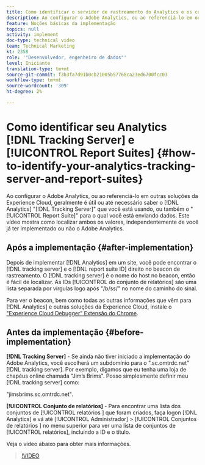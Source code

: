 ```yaml
---
title: Como identificar o servidor de rastreamento do Analytics e os conjuntos de relatórios
description: Ao configurar o Adobe Analytics, ou ao referenciá-lo em outras soluções da Experience Cloud, geralmente é útil ou até necessário conhecer o "Servidor de rastreamento" do Analytics que você está usando, ou também o "Conjunto de relatórios" para o qual você está enviando dados. Este vídeo mostra como localizar ambos os valores, independentemente de você já ter implementado ou não o Adobe Analytics.
feature: Noções básicas da implementação
topics: null
activity: implement
doc-type: technical video
team: Technical Marketing
kt: 2358
role: '"Desenvolvedor, engenheiro de dados"'
level: Iniciante
translation-type: tm+mt
source-git-commit: f3b3fa7d91b0cb21005b57768ca23ed6700fcc03
workflow-type: tm+mt
source-wordcount: '309'
ht-degree: 2%

---
```



# Como identificar seu Analytics [!DNL Tracking Server] e [!UICONTROL Report Suites] {#how-to-identify-your-analytics-tracking-server-and-report-suites}

Ao configurar o Adobe Analytics, ou ao referenciá-lo em outras soluções da Experience Cloud, geralmente é útil ou até necessário saber o [!DNL Analytics] &quot;[!DNL Tracking Server]&quot; que você está usando, ou também o &quot;[!UICONTROL Report Suite]&quot; para o qual você está enviando dados. Este vídeo mostra como localizar ambos os valores, independentemente de você já ter implementado ou não o Adobe Analytics.

## Após a implementação {#after-implementation}

Depois de implementar [!DNL Analytics] em um site, você pode encontrar o [!DNL tracking server] e o [!DNL report suite ID] direito no beacon de rastreamento. O [!DNL tracking server] é o nome do host no beacon, então é fácil de localizar. As IDs [!UICONTROL do conjunto de relatórios] são uma lista separada por vírgulas logo após &quot;/b/ss/&quot; no nome do caminho do sinal.

Para ver o beacon, bem como todas as outras informações que vêm para [!DNL Analytics] e outras soluções da Experience Cloud, instale o [&quot;Experience Cloud Debugger&quot; Extensão do Chrome](https://chrome.google.com/webstore/detail/adobe-experience-cloud-de/ocdmogmohccmeicdhlhhgepeaijenapj?hl=pt).

## Antes da implementação {#before-implementation}

**[!DNL Tracking Server]** - Se ainda não tiver iniciado a implementação do Adobe Analytics, você escolherá um subdomínio para o &quot;.sc.omtrdc.net&quot;  [!DNL tracking server]. Por exemplo, digamos que eu tenha uma loja de chapéus online chamada &quot;Jim’s Brims&quot;. Posso simplesmente definir meu [!DNL tracking server] como:

&quot;jimsbrims.sc.omtrdc.net&quot;.

**[!UICONTROL Conjunto de relatórios]**  - Para encontrar uma lista dos conjuntos de  [!UICONTROL relatórios ] que foram criados, faça logon  [!DNL Analytics] e vá até  [!UICONTROL Administrador]  >  [!UICONTROL Conjuntos de relatórios ] no menu superior para ver uma lista de conjuntos de  [!UICONTROL relatórios], incluindo a ID e o título.

Veja o vídeo abaixo para obter mais informações.

>[!VIDEO](https://video.tv.adobe.com/v/26061/?quality=12)
